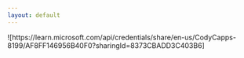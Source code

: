 ```yaml
---
layout: default
---
```

<div data-iframe-width="150" data-iframe-height="270" data-share-badge-id="4efb39cb-c723-4e55-a02d-d28d48d267ab" data-share-badge-host="https://www.credly.com"></div><script type="text/javascript" async src="//cdn.credly.com/assets/utilities/embed.js"></script>
<div data-iframe-width="150" data-iframe-height="270" data-share-badge-id="1e191ac8-c4c0-4e4d-b1af-ea7a60e1b5b5" data-share-badge-host="https://www.credly.com"></div><script type="text/javascript" async src="//cdn.credly.com/assets/utilities/embed.js"></script>
<div data-iframe-width="150" data-iframe-height="270" data-share-badge-id="065a6c74-b6f7-4a54-bfff-5782dd895482" data-share-badge-host="https://www.credly.com"></div><script type="text/javascript" async src="//cdn.credly.com/assets/utilities/embed.js"></script>
![https://learn.microsoft.com/api/credentials/share/en-us/CodyCapps-8199/AF8FF146956B40F0?sharingId=8373CBADD3C403B6]
